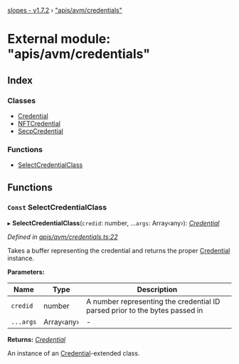 [slopes - v1.7.2](../README.md) › ["apis/avm/credentials"](_apis_avm_credentials_.md)

# External module: "apis/avm/credentials"

## Index

### Classes

* [Credential](../classes/_apis_avm_credentials_.credential.md)
* [NFTCredential](../classes/_apis_avm_credentials_.nftcredential.md)
* [SecpCredential](../classes/_apis_avm_credentials_.secpcredential.md)

### Functions

* [SelectCredentialClass](_apis_avm_credentials_.md#const-selectcredentialclass)

## Functions

### `Const` SelectCredentialClass

▸ **SelectCredentialClass**(`credid`: number, ...`args`: Array‹any›): *[Credential](../classes/_apis_avm_credentials_.credential.md)*

*Defined in [apis/avm/credentials.ts:22](https://github.com/ava-labs/slopes/blob/2d2915d/src/apis/avm/credentials.ts#L22)*

Takes a buffer representing the credential and returns the proper [Credential](../classes/_apis_avm_credentials_.credential.md) instance.

**Parameters:**

Name | Type | Description |
------ | ------ | ------ |
`credid` | number | A number representing the credential ID parsed prior to the bytes passed in  |
`...args` | Array‹any› | - |

**Returns:** *[Credential](../classes/_apis_avm_credentials_.credential.md)*

An instance of an [Credential](../classes/_apis_avm_credentials_.credential.md)-extended class.
